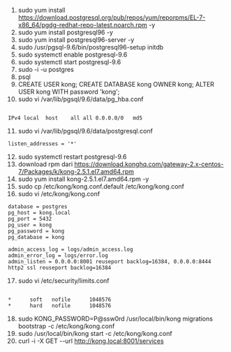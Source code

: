 1. sudo yum install https://download.postgresql.org/pub/repos/yum/reporpms/EL-7-x86_64/pgdg-redhat-repo-latest.noarch.rpm -y
2. sudo yum install postgresql96 -y
3. sudo yum install postgresql96-server -y
4. sudo /usr/pgsql-9.6/bin/postgresql96-setup initdb
5. sudo systemctl enable postgresql-9.6
6. sudo systemctl start postgresql-9.6
7. sudo -i -u postgres
8. psql
9. CREATE USER kong; CREATE DATABASE kong OWNER kong; ALTER USER kong WITH password 'kong';
10. sudo vi /var/lib/pgsql/9.6/data/pg_hba.conf

```text

IPv4 local	host	all	all	0.0.0.0/0	md5
```

11. sudo vi /var/lib/pgsql/9.6/data/postgresql.conf

```text
listen_addresses = '*'
```

12. sudo systemctl restart postgresql-9.6
13. download rpm dari https://download.konghq.com/gateway-2.x-centos-7/Packages/k/kong-2.5.1.el7.amd64.rpm
14. sudo yum install kong-2.5.1.el7.amd64.rpm -y
15. sudo cp /etc/kong/kong.conf.default /etc/kong/kong.conf
16. sudo vi /etc/kong/kong.conf

```text
database = postgres
pg_host = kong.local
pg_port = 5432
pg_user = kong
pg_password = kong
pg_database = kong

admin_access_log = logs/admin_access.log
admin_error_log = logs/error.log
admin_listen = 0.0.0.0:8001 reuseport backlog=16384, 0.0.0.0:8444 http2 ssl reuseport backlog=16384

```

17. sudo vi /etc/security/limits.conf

```text

*      soft   nofile      1048576
*      hard   nofile      1048576
```

18. sudo KONG_PASSWORD=P@ssw0rd /usr/local/bin/kong migrations bootstrap -c /etc/kong/kong.conf
19. sudo /usr/local/bin/kong start -c /etc/kong/kong.conf
20. curl -i -X GET --url http://kong.local:8001/services
